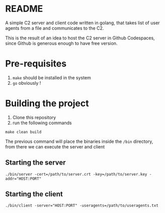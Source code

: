 # README

A simple C2 server and client code written in golang, that takes list of user agents from a file and communicates to the C2.

This is the result of an idea to host the C2 server in Github Codespaces, since Github is generous enough to have free version.

# Pre-requisites

1. `make` should be installed in the system
2. `go` obviously ! 

# Building the project

1. Clone this repository
2. run the following commands 

```
make clean build
```

The previous command will place the binaries inside the `/bin` directory, from there we can execute the server and client

## Starting the server

```
./bin/server -cert=/path/to/server.crt -key=/path/to/server.key -addr="HOST:PORT"
```

## Starting the client

```
./bin/client -server="HOST:PORT" -useragents=/path/to/useragents.txt
```